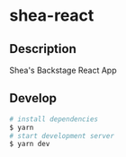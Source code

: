 # shea-react

## Description

Shea's Backstage React App

## Develop

```bash
# install dependencies
$ yarn
# start development server
$ yarn dev
```